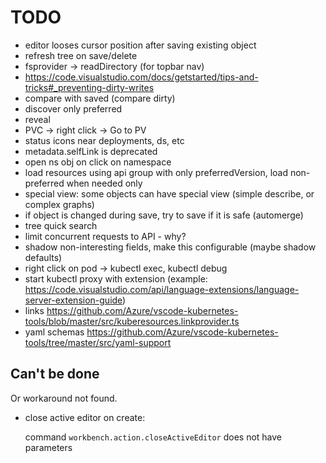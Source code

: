# TODO

- editor looses cursor position after saving existing object
- refresh tree on save/delete
- fsprovider -> readDirectory (for topbar nav)
- https://code.visualstudio.com/docs/getstarted/tips-and-tricks#_preventing-dirty-writes
- compare with saved (compare dirty)
- discover only preferred
- reveal
- PVC -> right click -> Go to PV
- status icons near deployments, ds, etc
- metadata.selfLink is deprecated
- open ns obj on click on namespace
- load resources using api group with only preferredVersion, load non-preferred when needed only
- special view: some objects can have special view (simple describe, or complex graphs)
- if object is changed during save, try to save if it is safe (automerge)
- tree quick search
- limit concurrent requests to API - why?
- shadow non-interesting fields, make this configurable (maybe shadow defaults)
- right click on pod -> kubectl exec, kubectl debug
- start kubectl proxy with extension (example: https://code.visualstudio.com/api/language-extensions/language-server-extension-guide)
- links https://github.com/Azure/vscode-kubernetes-tools/blob/master/src/kuberesources.linkprovider.ts
- yaml schemas https://github.com/Azure/vscode-kubernetes-tools/tree/master/src/yaml-support


## Can't be done

Or workaround not found.

- close active editor on create:

	command `workbench.action.closeActiveEditor` does not have parameters
